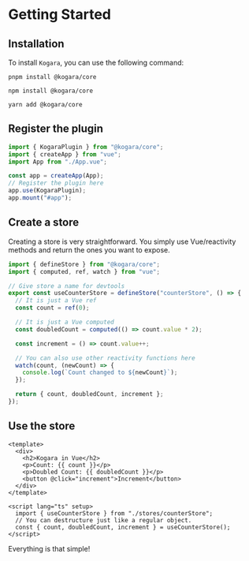 # Getting Started

## Installation

To install `Kogara`, you can use the following command:

<CodeGroup>
<CodeGroupItem title="pnpm" active>

```bash:no-line-numbers
pnpm install @kogara/core
```

</CodeGroupItem>

<CodeGroupItem title="npm">

```bash:no-line-numbers
npm install @kogara/core
```

</CodeGroupItem>

<CodeGroupItem title="Yarn">

```bash:no-line-numbers
yarn add @kogara/core
```

</CodeGroupItem>

</CodeGroup>

## Register the plugin

```ts
import { KogaraPlugin } from "@kogara/core";
import { createApp } from "vue";
import App from "./App.vue";

const app = createApp(App);
// Register the plugin here
app.use(KogaraPlugin);
app.mount("#app");
```

## Create a store

Creating a store is very straightforward. You simply use Vue/reactivity methods and return the ones you want to expose.

```ts
import { defineStore } from "@kogara/core";
import { computed, ref, watch } from "vue";

// Give store a name for devtools
export const useCounterStore = defineStore("counterStore", () => {
  // It is just a Vue ref
  const count = ref(0);

  // It is just a Vue computed
  const doubledCount = computed(() => count.value * 2);

  const increment = () => count.value++;

  // You can also use other reactivity functions here
  watch(count, (newCount) => {
    console.log(`Count changed to ${newCount}`);
  });

  return { count, doubledCount, increment };
});
```

## Use the store

```vue
<template>
  <div>
    <h2>Kogara in Vue</h2>
    <p>Count: {{ count }}</p>
    <p>Doubled Count: {{ doubledCount }}</p>
    <button @click="increment">Increment</button>
  </div>
</template>

<script lang="ts" setup>
  import { useCounterStore } from "./stores/counterStore";
  // You can destructure just like a regular object.
  const { count, doubledCount, increment } = useCounterStore();
</script>
```

Everything is that simple!

